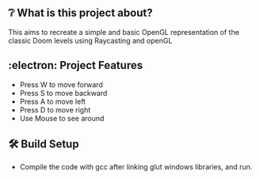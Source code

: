 ## :grey_question: What is this project about?
This aims to recreate a simple and basic OpenGL representation of the classic Doom levels using Raycasting and openGL

## :electron: Project Features

* Press W to move forward
* Press S to move backward
* Press A to move left
* Press D to move right
* Use Mouse to see around

## :hammer_and_wrench: Build Setup
* Compile the code with gcc after linking glut windows libraries, and run.
